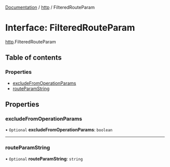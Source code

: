 [Documentation](../index.md) / [http](../modules/http.md) / FilteredRouteParam

# Interface: FilteredRouteParam

[http](../modules/http.md).FilteredRouteParam

## Table of contents

### Properties

- [excludeFromOperationParams](http.FilteredRouteParam.md#excludefromoperationparams)
- [routeParamString](http.FilteredRouteParam.md#routeparamstring)

## Properties

### excludeFromOperationParams

• `Optional` **excludeFromOperationParams**: `boolean`

___

### routeParamString

• `Optional` **routeParamString**: `string`

